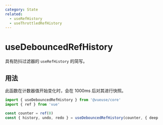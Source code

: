 ```yaml
---
category: State
related:
  - useRefHistory
  - useThrottledRefHistory
---
```


# useDebouncedRefHistory

具有防抖过滤器的 `useRefHistory` 的简写。

## 用法

此函数在计数器值开始变化时，会在 1000ms 后对其进行快照。

```ts
import { useDebouncedRefHistory } from '@vueuse/core'
import { ref } from 'vue'

const counter = ref(0)
const { history, undo, redo } = useDebouncedRefHistory(counter, { deep: true, debounce: 1000 })
```
